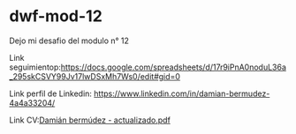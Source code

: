 # dwf-mod-12

Dejo mi desafio del modulo n° 12

Link seguimientop:https://docs.google.com/spreadsheets/d/17r9iPnA0noduL36a_295skCSVY99Jv17lwDSxMh7Ws0/edit#gid=0

Link perfil de Linkedin: https://www.linkedin.com/in/damian-bermudez-4a4a33204/

Link CV:[Damián bermúdez - actualizado.pdf](https://github.com/DamianBermudez94/dwf-mod-12/files/12256195/Damian.bermudez.-.actualizado.pdf)
